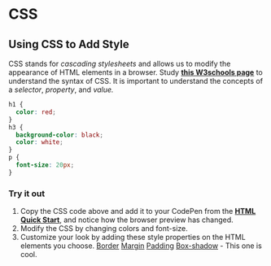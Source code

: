 # CSS

## Using CSS to Add Style

CSS stands for _cascading stylesheets_ and allows us to modify the appearance of HTML elements in a browser. Study [**this W3schools page**](https://www.w3schools.com/css/css_syntax.asp) to understand the syntax of CSS. It is important to understand the concepts of a _selector_, _property_, and _value._

```css
h1 {
  color: red;
}
h3 {
  background-color: black;
  color: white;
}
p {
  font-size: 20px;
}
```

### Try it out

1. Copy the CSS code above and add it to your CodePen from the [**HTML Quick Start**](https://github.com/idewcomputing/principles-and-practices/tree/ad0ee94e119699b4b7a41b02f9d3b7ac1cf06206/principles/programming-principles/html-quick-start.md), and notice how the browser preview has changed.
2. Modify the CSS by changing colors and font-size.
3. Customize your look by adding these style properties on the HTML elements you choose. [Border](https://www.w3schools.com/cssref/pr_border.asp) [Margin](https://www.w3schools.com/cssref/pr_margin.asp) [Padding](https://www.w3schools.com/cssref/pr_padding.asp) [Box-shadow](https://www.w3schools.com/cssref/css3_pr_box-shadow.asp) - This one is cool. 

